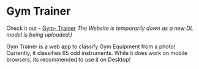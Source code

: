 # Gym Trainer
Check it out - [Gym- Trainer](https://gym-trainer.onrender.com/)
<i>The Website is temporarily down as a new DL model is being uploaded:)</i>

Gym Trainer is a web app to classify Gym Equipment from a photo! Currently, it classifies 65 odd instruments. While it does work on mobile browsers, its recommended to use it on Desktop!
